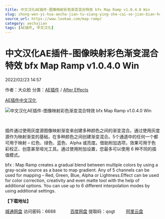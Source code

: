 ```yaml
---
title: 中文汉化AE插件-图像映射彩色渐变混合特效 bfx Map Ramp v1.0.4.0 Win
slug: zhong-wen-yi-hua-aecha-jian-tu-xiang-ying-she-cai-se-jian-bian-hun-he-te-xiao-bfx-map-ramp-v1-0-4-0-win
source_url: https://www.lookae.com/map-ramp/
category: aechajian
tags: [AE插件, 中文汉化]
---
```

# 中文汉化AE插件-图像映射彩色渐变混合特效 bfx Map Ramp v1.0.4.0 Win

2022/02/23 14:57

作者：大众脸
分类：[AE插件](https://www.lookae.com/after-effects/aechajian/) / [After Effects](https://www.lookae.com/after-effects/)

[AE插件](https://www.lookae.com/tag/ae%e6%8f%92%e4%bb%b6/)[中文汉化](https://www.lookae.com/tag/%e4%b8%ad%e6%96%87%e6%b1%89%e5%8c%96/)

![中文汉化AE插件-图像映射彩色渐变混合特效 bfx Map Ramp v1.0.4.0 Win](https://www.lookae.com/wp-content/uploads/2022/02/Map-Ramp.jpg "中文汉化AE插件-图像映射彩色渐变混合特效 bfx Map Ramp v1.0.4.0 Win-LookAE.com")

[﻿﻿﻿](https://cloud.video.taobao.com//play/u/705956171/p/1/e/6/t/1/349497659579.mp4)

插件通过使用灰度源图像映射渐变来创建多种颜色之间的渐变混合。通过使用灰度源作为映射渐变的基础，在多种颜色之间创建渐变混合。5个通道中的任何一个都可用于映射 – 红色、绿色、蓝色、Alpha 或亮度。借助附加选项，效果可用于色彩校正、创意甚至哑光工具。通过使用附加设置，您最多可以使用 6 种不同的插值模式。

bfx : Map Ramp creates a gradual blend between multiple colors by using a gray-scale source as a base to map gradient. Any of 5 channels can be used for mapping – Red, Green, Blue, Alpha or Lightness.Effect can be used for color correction, creativity and even matte tool with the help of additional options. You can use up to 6 different interpolation modes by using additional settings.

**【下载地址】**

[城通网盘](https://url70.ctfile.com/f/2827370-546307379-fe4ce7) 访问密码：6688            [百度网盘](https://pan.baidu.com/s/1k_2_MVmL3EPl7-FCxcSxpQ?pwd=qogt) 提取码：qogt         [阿里云盘](https://www.aliyundrive.com/s/xaorBURswWU)
